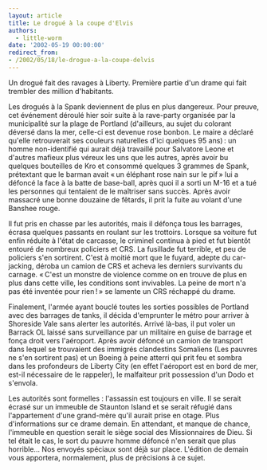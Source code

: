 ```yaml
---
layout: article
title: Le drogué à la coupe d'Elvis
authors:
  - little-worm
date: '2002-05-19 00:00:00'
redirect_from:
- /2002/05/18/le-drogue-a-la-coupe-delvis
---
```


Un drogué fait des ravages à Liberty. Première partie d'un drame qui fait trembler des million d'habitants.

Les drogués à la Spank deviennent de plus en plus dangereux. Pour preuve, cet événement déroulé hier soir suite à la rave-party organisée par la municipalité sur la plage de Portland (d'ailleurs, au sujet du colorant déversé dans la mer, celle-ci est devenue rose bonbon. Le maire a déclaré qu'elle retrouverait ses couleurs naturelles d'ici quelques 95 ans) : un homme non-identifié qui aurait déjà travaillé pour Salvatore Leone et d'autres mafieux plus véreux les uns que les autres, après avoir bu quelques bouteilles de Kro et consommé quelques 3 grammes de Spank, prétextant que le barman avait « un éléphant rose nain sur le pif » lui a défoncé la face à la batte de base-ball, après quoi il a sorti un M-16 et a tué les personnes qui tentaient de le maîtriser sans succès. Après avoir massacré une bonne douzaine de fêtards, il prit la fuite au volant d'une Banshee rouge.

Il fut pris en chasse par les autorités, mais il défonça tous les barrages, écrasa quelques passants en roulant sur les trottoirs. Lorsque sa voiture fut enfin réduite à l'état de carcasse, le criminel continua à pied et fut bientôt entouré de nombreux policiers et CRS. La fusillade fut terrible, et peu de policiers s'en sortirent. C'est à moitié mort que le fuyard, adepte du car-jacking, déroba un camion de CRS et acheva les derniers survivants du carnage. « C'est un monstre de violence comme on en trouve de plus en plus dans cette ville, les conditions sont invivables. La peine de mort n'a pas été inventée pour rien ! » se lamente un CRS réchappé du drame.

Finalement, l'armée ayant bouclé toutes les sorties possibles de Portland avec des barrages de tanks, il décida d'emprunter le métro pour arriver à Shoreside Vale sans alerter les autorités. Arrivé là-bas, il put voler un Barrack OL laissé sans surveillance par un militaire en guise de barrage et fonça droit vers l'aéroport. Après avoir défoncé un camion de transport dans lequel se trouvaient des immigrés clandestins Somaliens (Les pauvres ne s'en sortirent pas) et un Boeing à peine atterri qui prit feu et sombra dans les profondeurs de Liberty City (en effet l'aéroport est en bord de mer, est-il nécessaire de le rappeler), le malfaiteur prit possession d'un Dodo et s'envola.

Les autorités sont formelles : l'assassin est toujours en ville. Il se serait écrasé sur un immeuble de Staunton Island et se serait réfugié dans l'appartement d'une grand-mère qu'il aurait prise en otage. Plus d'informations sur ce drame demain. En attendant, et manque de chance, l'immeuble en question serait le siège social des Missionnaires de Dieu. Si tel était le cas, le sort du pauvre homme défoncé n'en serait que plus horrible… Nos envoyés spéciaux sont déjà sur place. L'édition de demain vous apportera, normalement, plus de précisions à ce sujet.